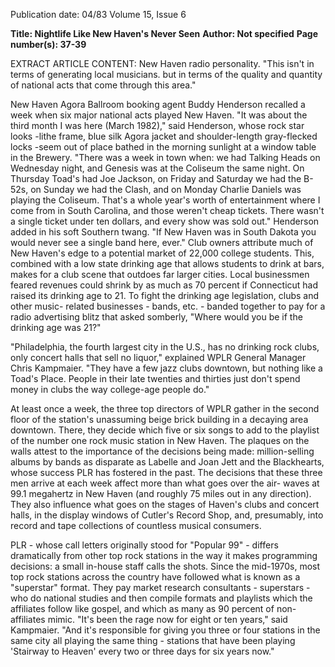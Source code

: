 Publication date: 04/83
Volume 15, Issue 6

**Title: Nightlife Like New Haven's Never Seen**
**Author: Not specified**
**Page number(s): 37-39**

EXTRACT ARTICLE CONTENT:
New Haven radio personality. "This 
isn't in terms of generating local musicians. but in terms of the quality and 
quantity of national acts that come 
through this area." 

New Haven Agora Ballroom booking
agent Buddy Henderson recalled a 
week when six major national acts 
played New Haven. "It was about the 
third month I was here (March 1982)," 
said Henderson, whose rock star looks 
-lithe frame, blue silk Agora jacket 
and shoulder-length gray-flecked locks 
-seem out of place bathed in the 
morning sunlight at a window table in 
the Brewery. "There was a week in 
town when: we had Talking Heads on 
Wednesday night, and Genesis was at 
the Coliseum the same night. On 
Thursday Toad's had Joe Jackson, on 
Friday and Saturday we had the B-52s, 
on Sunday we had the Clash, and on 
Monday Charlie Daniels was playing 
the Coliseum. That's a whole year's 
worth of entertainment where I come 
from in South Carolina, and those 
weren't cheap tickets. There wasn't a single 
ticket under ten dollars, and every 
show was sold out." Henderson added 
in his soft Southern twang. "If New 
Haven was in South Dakota you would 
never see a single band here, ever." 
Club owners attribute much of New 
Haven's edge to a potential market of 
22,000 college students. This, combined with a low state drinking age 
that allows students to drink at bars, 
makes for a club scene that outdoes far 
larger cities. Local businessmen feared 
revenues could shrink by as much as 70 
percent if Connecticut had raised its 
drinking age to 21. To fight the drinking 
age legislation, clubs and other 
music-
related businesses - bands, etc. - banded together to 
pay for a radio advertising blitz that 
asked somberly, "Where would you be 
if the drinking age was 21?" 

"Philadelphia, the fourth largest city 
in the U.S., has no drinking rock 
clubs, only concert halls that sell no 
liquor," explained WPLR General 
Manager Chris Kampmaier. "They 
have a few jazz clubs downtown, but 
nothing like a Toad's Place. People in 
their late twenties and thirties just 
don't spend money in clubs the way 
college-age people do." 

At least once a week, the three top 
directors of WPLR gather in the second floor of the station's unassuming 
beige brick building in a decaying area 
downtown. There, they decide which 
five or six songs to add to the playlist of 
the number one rock music station in 
New Haven. The plaques on the walls 
attest to the importance of the decisions being 
made: 
million-selling 
albums by bands as disparate as 
Labelle and Joan Jett 
and 
the 
Blackhearts, whose success PLR has 
fostered in the past. The decisions that 
these three men arrive at each week affect more than what goes over the air-
waves at 99.1 
megahertz in 
New 
Haven (and roughly 75 miles out in 
any direction). They also influence 
what goes on 
the stages of 
Haven's clubs and concert halls, in the 
display windows of Cutler's Record 
Shop, 
and, 
presumably, 
into 
record and tape collections of countless 
musical consumers. 

PLR - whose call letters originally 
stood 
for 
"Popular 99" - differs 
dramatically from other top rock stations in the way it makes programming 
decisions: a small in-house staff calls 
the shots. Since the mid-1970s, most 
top rock stations across the country 
have followed what is known as a 
"superstar" format. They pay market 
research consultants - superstars -
who do national studies and then compile formats and playlists which the affiliates follow like gospel, and which as 
many as 90 percent of non-affiliates 
mimic. "It's been the rage now for eight 
or ten years," said Kampmaier. "And 
it's responsible for giving you three or 
four stations in the same city all playing 
the same thing - stations that have 
been playing 'Stairway to Heaven' 
every two or three days for six years 
now."